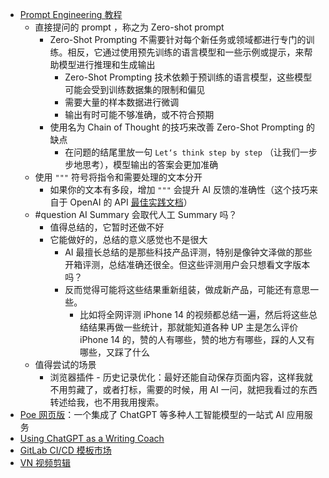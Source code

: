 - [Prompt Engineering 教程](https://learningprompt.wiki/)
	- 直接提问的 prompt ，称之为 Zero-shot prompt
		- Zero-Shot Prompting 不需要针对每个新任务或领域都进行专门的训练。相反，它通过使用预先训练的语言模型和一些示例或提示，来帮助模型进行推理和生成输出
			- Zero-Shot Prompting 技术依赖于预训练的语言模型，这些模型可能会受到训练数据集的限制和偏见
			- 需要大量的样本数据进行微调
			- 输出有时可能不够准确，或不符合预期
		- 使用名为 Chain of Thought 的技巧来改善 Zero-Shot Prompting 的缺点
			- 在问题的结尾里放一句 `Let‘s think step by step` （让我们一步步地思考），模型输出的答案会更加准确
	- 使用 `"""` 符号将指令和需要处理的文本分开
		- 如果你的文本有多段，增加 `"""` 会提升 AI 反馈的准确性（这个技巧来自于 OpenAI 的 API [最佳实践文档](https://help.openai.com/en/articles/6654000-best-practices-for-prompt-engineering-with-openai-api)）
	- #question AI Summary 会取代人工 Summary 吗？
		- 值得总结的，它暂时还做不好
		- 它能做好的，总结的意义感觉也不是很大
			- AI 最擅长总结的是那些科技产品评测，特别是像钟文泽做的那些开箱评测，总结准确还很全。但这些评测用户会只想看文字版本吗？
			- 反而觉得可能将这些结果重新组装，做成新产品，可能还有意思一些。
				- 比如将全网评测 iPhone 14 的视频都总结一遍，然后将这些总结结果再做一些统计，那就能知道各种 UP 主是怎么评价 iPhone 14 的，赞的人有哪些，赞的地方有哪些，踩的人又有哪些，又踩了什么
	- 值得尝试的场景
		- 浏览器插件 - 历史记录优化：最好还能自动保存页面内容，这样我就不用剪藏了，或者打标，需要的时候，用 AI 一问，就把我看过的东西转述给我，也不用我用搜索。
- [Poe 网页版](https://free.com.tw/poe-web/)：一个集成了 ChatGPT 等多种人工智能模型的一站式 AI 应用服务
- [Using ChatGPT as a Writing Coach](https://blog.nateliason.com/p/chatgpt-writing-coach)
- [GitLab CI/CD 模板市场](https://r2devops.io/)
- [VN 视频剪辑](https://apps.apple.com/us/app/vn-video-editor/id1343581380)